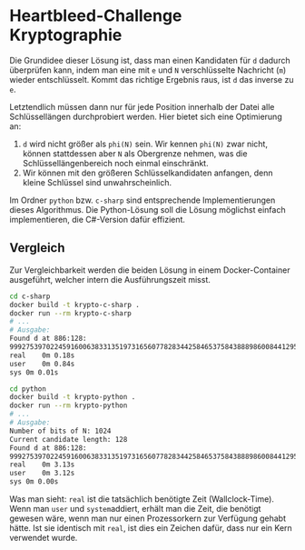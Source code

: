 # Heartbleed-Challenge Kryptographie

Die Grundidee dieser Lösung ist, dass man einen Kandidaten für `d` dadurch überprüfen kann, indem man eine mit `e` und `N` verschlüsselte Nachricht (`m`) wieder entschlüsselt. Kommt das richtige Ergebnis raus, ist `d` das inverse zu `e`.

Letztendlich müssen dann nur für jede Position innerhalb der Datei alle Schlüssellängen durchprobiert werden. Hier bietet sich eine Optimierung an:
1. `d` wird nicht größer als `phi(N)` sein. Wir kennen `phi(N)` zwar nicht, können stattdessen aber `N` als Obergrenze nehmen, was die Schlüssellängenbereich noch einmal einschränkt.
2. Wir können mit den größeren Schlüsselkandidaten anfangen, denn kleine Schlüssel sind unwahrscheinlich.

Im Ordner `python` bzw. `c-sharp` sind entsprechende Implementierungen dieses Algorithmus. Die Python-Lösung soll die Lösung möglichst einfach implementieren, die C#-Version dafür effizient.

## Vergleich
Zur Vergleichbarkeit werden die beiden Lösung in einem Docker-Container ausgeführt, welcher intern die Ausführungszeit misst.

```bash
cd c-sharp
docker build -t krypto-c-sharp .
docker run --rm krypto-c-sharp
# ...
# Ausgabe:
Found d at 886:128:
99927539702245916006383313519731656077828344258465375843888986008441295110874393258182025248720868292157071412441117118926508755556467311797191399024923918816071461009813484236652211423670107073264735642406057828993776773259251528156154234594052633158521143237899740605674695654985213105621487297133889842467
real	0m 0.18s
user	0m 0.84s
sys	0m 0.01s
```

```bash
cd python
docker build -t krypto-python .
docker run --rm krypto-python
# ...
# Ausgabe:
Number of bits of N: 1024
Current candidate length: 128
Found d at 886:128:
99927539702245916006383313519731656077828344258465375843888986008441295110874393258182025248720868292157071412441117118926508755556467311797191399024923918816071461009813484236652211423670107073264735642406057828993776773259251528156154234594052633158521143237899740605674695654985213105621487297133889842467
real	0m 3.13s
user	0m 3.12s
sys	0m 0.00s
```

Was man sieht: `real` ist die tatsächlich benötigte Zeit (Wallclock-Time). Wenn man `user` und `system`addiert, erhält man die Zeit, die benötigt gewesen wäre, wenn man nur einen Prozessorkern zur Verfügung gehabt hätte. Ist sie identisch mit `real`, ist dies ein Zeichen dafür, dass nur ein Kern verwendet wurde.
